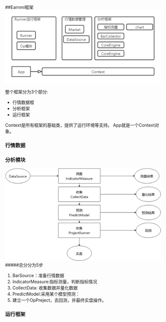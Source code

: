 
##Earnmi框架
![overview](imges/overview.png)


整个框架分为3个部分:
+ 行情数据框
+ 分析框架
+ 运行框架


Context是所有框架的基础类，提供了运行环境等支持。
App就是一个Context对象。

### 行情数据

### 分析模块
![Earnmi分析模型图](imges/earnmi_analysis_model.png)
#####总分分为5步
1. BarSource：准备行情数据
2. IndicatorMeasure:指标测量，判断指标情况
3. CollectData: 收集数据并量化数据
4. PredictModel:采用某个模型预测：
5. 建立一个OpPreject，去回测，并最终实盘操作。
### 运行框架



